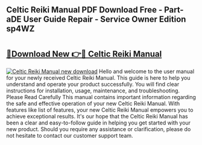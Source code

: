 ## Celtic Reiki Manual PDF Download Free - Part-aDE User Guide Repair - Service Owner Edition sp4WZ

# <h2><a href="http://bc24261.oget.top/?id=Celtic+Reiki+Manual">🔗Download New 👉🔴 Celtic Reiki Manual</a></h2>

[![Celtic Reiki Manual new download](https://i.imgur.com/5g1atiW.png)](http://bc24261.oget.top/?id=Celtic+Reiki+Manual)
Hello and welcome to the user manual for your newly received Celtic Reiki Manual. This guide is here to help you understand and operate your product successfully. You will find clear instructions for installation, usage, maintenance, and troubleshooting. Please Read Carefully This manual contains important information regarding the safe and effective operation of your new Celtic Reiki Manual. With features like list of features, your new Celtic Reiki Manual empowers you to achieve exceptional results. It's our hope that the Celtic Reiki Manual has been a clear and easy-to-follow guide in helping you get started with your new product. Should you require any assistance or clarification, please do not hesitate to contact our customer support team.
